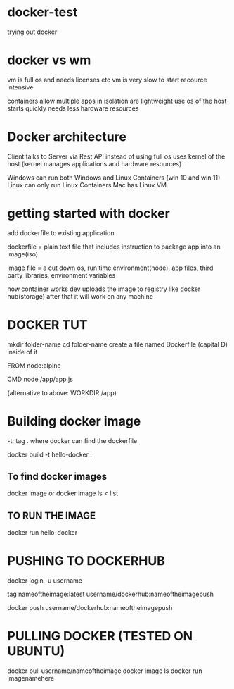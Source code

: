 # docker-test
 trying out docker



# docker vs wm

vm is full os and needs licenses etc
vm is very slow to start
recource intensive

containers allow multiple apps in isolation
are lightweight
use os of the host
starts quickly
needs less hardware resources



# Docker architecture 

Client talks to Server via Rest API
instead of using full os uses kernel of the host (kernel manages applications and hardware resources)

Windows can run both Windows and Linux Containers (win 10 and win 11)
Linux can only run Linux Containers
Mac has Linux VM



# getting started with docker

add dockerfile to existing application

dockerfile = plain text file that includes instruction to package app into an image(iso)

image file = a cut down os, run time environment(node), app files, third party libraries, environment variables



how container works
dev uploads the image to registry like docker hub(storage) after that it will work on any machine 




# DOCKER TUT
mkdir folder-name
cd folder-name
create a file named Dockerfile (capital D) inside of it 

FROM node:alpine

CMD node /app/app.js

(alternative to above: WORKDIR /app)


# Building docker image

   -t: tag    . where docker can find the dockerfile

docker build -t hello-docker .


## To find docker images
docker image
or
docker image ls < list


## TO RUN THE IMAGE
docker run hello-docker


# PUSHING TO DOCKERHUB

docker login -u username

tag nameoftheimage:latest username/dockerhub:nameoftheimagepush

docker push username/dockerhub:nameoftheimagepush


# PULLING DOCKER (TESTED ON UBUNTU)

docker pull username/nameoftheimage
docker image ls
docker run imagenamehere
